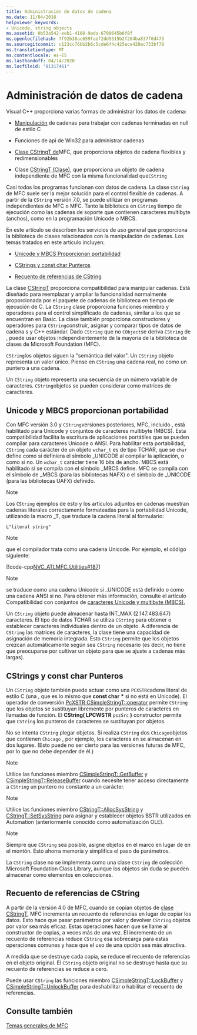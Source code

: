 ```yaml
---
title: Administración de datos de cadena
ms.date: 11/04/2016
helpviewer_keywords:
- Unicode, string objects
ms.assetid: 0b53a542-eeb1-4108-9ada-6700645b6f8f
ms.openlocfilehash: 7f92b38ac659faef2dd9319b2f204ba837f0d473
ms.sourcegitcommit: c123cc76bb2b6c5cde6f4c425ece420ac733bf70
ms.translationtype: MT
ms.contentlocale: es-ES
ms.lasthandoff: 04/14/2020
ms.locfileid: "81317461"
---
```

# <a name="string-data-management"></a>Administración de datos de cadena

Visual C++ proporciona varias formas de administrar los datos de cadena:

- [Manipulación](../c-runtime-library/string-manipulation-crt.md) de cadenas para trabajar con cadenas terminadas en null de estilo C

- Funciones de api de Win32 para administrar cadenas

- [Clase CStringT de](../atl-mfc-shared/reference/cstringt-class.md)MFC, que proporciona objetos de cadena flexibles y redimensionables

- Clase [CStringT (Clase)](../atl-mfc-shared/reference/cstringt-class.md), que proporciona un objeto de cadena independiente de MFC con la misma funcionalidad que`CString`

Casi todos los programas funcionan con datos de cadena. La clase `CString` de MFC suele ser la mejor solución para el control flexible de cadenas. A partir de la `CString` versión 7.0, se puede utilizar en programas independientes de MFC o MFC. Tanto la biblioteca en `CString` tiempo de ejecución como las cadenas de soporte que contienen caracteres multibyte (anchos), como en la programación Unicode o MBCS.

En este artículo se describen los servicios de uso general que proporciona la biblioteca de clases relacionados con la manipulación de cadenas. Los temas tratados en este artículo incluyen:

- [Unicode y MBCS Proporcionan portabilidad](#_core_unicode_and_mbcs_provide_portability)

- [CStrings y const char Punteros](#_core_cstrings_and_const_char_pointers)

- [Recuento de referencias de CString](#_core_cstring_reference_counting)

La clase [CStringT](../atl-mfc-shared/reference/cstringt-class.md) proporciona compatibilidad para manipular cadenas. Está diseñado para reemplazar y ampliar la funcionalidad normalmente proporcionada por el paquete de cadenas de biblioteca en tiempo de ejecución de C. La `CString` clase proporciona funciones miembro y operadores para el control simplificado de cadenas, similar a los que se encuentran en Basic. La clase también proporciona constructores y operadores para `CString`construir, asignar y comparar tipos de datos de cadena s y C++ estándar. Dado `CString` que no `CObject`se deriva `CString` de , puede usar objetos independientemente de la mayoría de la biblioteca de clases de Microsoft Foundation (MFC).

`CString`los objetos siguen la "semántica del valor". Un `CString` objeto representa un valor único. Piense en `CString` una cadena real, no como un puntero a una cadena.

Un `CString` objeto representa una secuencia de un número variable de caracteres. `CString`objetos se pueden considerar como matrices de caracteres.

## <a name="unicode-and-mbcs-provide-portability"></a><a name="_core_unicode_and_mbcs_provide_portability"></a>Unicode y MBCS proporcionan portabilidad

Con MFC versión 3.0 y `CString`versiones posteriores, MFC, incluido , está habilitado para Unicode y conjuntos de caracteres multibyte (MBCS). Esta compatibilidad facilita la escritura de aplicaciones portátiles que se pueden compilar para caracteres Unicode o ANSI. Para habilitar esta portabilidad, `CString` cada carácter de un objeto `wchar_t` es de tipo TCHAR, que se `char` define como si definiera el símbolo _UNICODE al compilar la aplicación, o como si no. Un `wchar_t` carácter tiene 16 bits de ancho. MBCS está habilitado si se compila con el símbolo _MBCS define. MFC se compila con el símbolo de _MBCS (para las bibliotecas NAFX) o el símbolo de _UNICODE (para las bibliotecas UAFX) definido.

> [!NOTE]
> Los `CString` ejemplos de esto y los artículos adjuntos en cadenas muestran cadenas literales correctamente formateadas para la portabilidad Unicode, utilizando la macro _T, que traduce la cadena literal al formulario:

`L"literal string"`

> [!NOTE]
> que el compilador trata como una cadena Unicode. Por ejemplo, el código siguiente:

[!code-cpp[NVC_ATLMFC_Utilities#187](../atl-mfc-shared/codesnippet/cpp/string-data-management_1.cpp)]

> [!NOTE]
> se traduce como una cadena Unicode si _UNICODE está definido o como una cadena ANSI si no. Para obtener más información, consulte el artículo Compatibilidad con conjuntos de [caracteres Unicode y multibyte (MBCS).](../atl-mfc-shared/unicode-and-multibyte-character-set-mbcs-support.md)

Un `CString` objeto puede almacenar hasta INT_MAX (2.147.483.647) caracteres. El tipo de datos TCHAR se utiliza `CString` para obtener o establecer caracteres individuales dentro de un objeto. A diferencia de `CString` las matrices de caracteres, la clase tiene una capacidad de asignación de memoria integrada. Esto `CString` permite que los objetos crezcan automáticamente según sea `CString` necesario (es decir, no tiene que preocuparse por cultivar un objeto para que se ajuste a cadenas más largas).

## <a name="cstrings-and-const-char-pointers"></a><a name="_core_cstrings_and_const_char_pointers"></a>CStrings y const char Punteros

Un `CString` objeto también puede actuar como una `PCXSTR`cadena literal de estilo C (una , que es lo mismo que **const char** <strong>\*</strong> si no está en Unicode). El operador de conversión [PcXSTR CSimpleStringT::operator](../atl-mfc-shared/reference/csimplestringt-class.md#operator_pcxstr) permite `CString` que los objetos se sustituyan libremente por punteros de caracteres en llamadas de función. El **CString( LPCWSTR** `pszSrc` **)** constructor permite que `CString` los punteros de caracteres se sustituyan por objetos.

No se intenta `CString` plegar objetos. Si realiza `CString` dos `Chicago`objetos que contienen `Chicago` , por ejemplo, los caracteres en se almacenan en dos lugares. (Esto puede no ser cierto para las versiones futuras de MFC, por lo que no debe depender de él.)

> [!NOTE]
> Utilice las funciones miembro [CSimpleStringT::GetBuffer](../atl-mfc-shared/reference/csimplestringt-class.md#getbuffer) y [CSimpleStringT::ReleaseBuffer](../atl-mfc-shared/reference/csimplestringt-class.md#releasebuffer) cuando necesite tener acceso directamente a `CString` un puntero no constante a un carácter.

> [!NOTE]
> Utilice las funciones miembro [CStringT::AllocSysString](../atl-mfc-shared/reference/cstringt-class.md#allocsysstring) y [CStringT::SetSysString](../atl-mfc-shared/reference/cstringt-class.md#setsysstring) para asignar y establecer objetos BSTR utilizados en Automation (anteriormente conocido como automatización OLE).

> [!NOTE]
> Siempre que `CString` sea posible, asigne objetos en el marco en lugar de en el montón. Esto ahorra memoria y simplifica el paso de parámetros.

La `CString` clase no se implementa como una clase `CString` de colección Microsoft Foundation Class Library, aunque los objetos sin duda se pueden almacenar como elementos en colecciones.

## <a name="cstring-reference-counting"></a><a name="_core_cstring_reference_counting"></a>Recuento de referencias de CString

A partir de la versión 4.0 de MFC, cuando se copian objetos de [clase CStringT,](../atl-mfc-shared/reference/cstringt-class.md) MFC incrementa un recuento de referencias en lugar de copiar los datos. Esto hace que pasar parámetros por valor y devolver `CString` objetos por valor sea más eficaz. Estas operaciones hacen que se llame al constructor de copias, a veces más de una vez. El incremento de un recuento de referencias reduce `CString` esa sobrecarga para estas operaciones comunes y hace que el uso de una opción sea más atractiva.

A medida que se destruye cada copia, se reduce el recuento de referencias en el objeto original. El `CString` objeto original no se destruye hasta que su recuento de referencias se reduce a cero.

Puede usar `CString` las funciones miembro [CSimpleStringT::LockBuffer](../atl-mfc-shared/reference/csimplestringt-class.md#lockbuffer) y [CSimpleStringT::UnlockBuffer](../atl-mfc-shared/reference/csimplestringt-class.md#unlockbuffer) para deshabilitar o habilitar el recuento de referencias.

## <a name="see-also"></a>Consulte también

[Temas generales de MFC](../mfc/general-mfc-topics.md)
